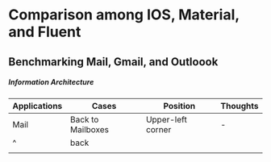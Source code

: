 # Comparison among IOS, Material, and Fluent

## Benchmarking Mail, Gmail, and Outloook

##### Information Architecture

| Applications | Cases | Position | Thoughts
| --- | --- | --- | ---
| Mail | Back to Mailboxes | Upper-left corner | -
| ^ | back  |   |
|   |   |   |
